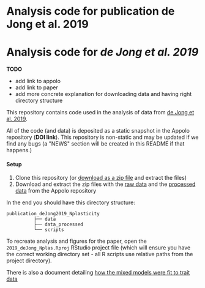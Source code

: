 # Analysis code for publication de Jong et al. 2019

# Analysis code for _de Jong et al. 2019_

**TODO**

* add link to appolo
* add link to paper
* add more concrete explanation for downloading data and having right directory structure

This repository contains code used in the analysis of data from [de Jong et al. 2019](). 

All of the code (and data) is deposited as a static snapshot in the Appolo repository 
(**DOI link**). This repository is non-static and may be updated if we find any 
bugs (a "NEWS" section will be created in this README if that happens.)


#### Setup

1. Clone this repository (or [download as a zip file](https://github.com/tavareshugo/publication_deJong2019_Nplasticity/archive/master.zip)
and extract the files)
2. Download and extract the zip files with the [raw data]() and the [processed data]() 
from the Appolo repository

In the end you should have this directory structure: 

```
publication_deJong2019_Nplasticity
          ├── data
          ├── data_processed
          └── scripts
```

To recreate analysis and figures for the paper, open the `2019_deJong_Nplas.Rproj` 
RStudio project file (which will ensure you have the correct working directory 
set - all R scripts use relative paths from the project directory).


There is also a document detailing [how the mixed models were fit to trait data](./docs/01_variance_partitioning.md) 
